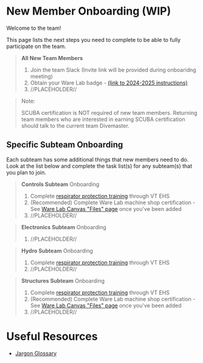 # New Member Onboarding (WIP)
Welcome to the team!

This page lists the next steps you need to complete to be able to fully participate on the team.

>**All New Team Members**
>1. Join the team Slack (Invite link will be provided during onboaridng meeting)
>2. Obtain your Ware Lab badge - [(link to 2024-2025 instructions)](Obtaining_your_WL_badge_2024-25.pdf)
>3. //PLACEHOLDER//

> Note: 
>
>SCUBA certification is NOT required of new team members.
> Returning team members who are interested in earning SCUBA certification should talk to the current team Divemaster.


## Specific Subteam Onboarding
Each subteam has some additional things that new members need to do. Look at the list below and complete the task list(s) for any subteam(s) that you plan to join.  

>**Controls Subteam** Onboarding
>1. Complete [respirator protection training](https://ehss.vt.edu/detail_pages/training_details.php?training_id=1694) through VT EHS
>2. (Recommended) Complete Ware Lab machine shop certification - See [Ware Lab Canvas "Files" page](https://canvas.vt.edu/courses/35699/files/folder/Policy%20Manuals) once you've been added
>3. //PLACEHOLDER//


>**Electronics Subteam** Onboarding
>1. //PLACEHOLDER//


>**Hydro Subteam** Onboarding
>1. Complete [respirator protection training](https://ehss.vt.edu/detail_pages/training_details.php?training_id=1694) through VT EHS
>2. //PLACEHOLDER//


>**Structures Subteam** Onboarding
>1. Complete [respirator protection training](https://ehss.vt.edu/detail_pages/training_details.php?training_id=1694) through VT EHS
>2. (Recommended) Complete Ware Lab machine shop certification - See [Ware Lab Canvas "Files" page](https://canvas.vt.edu/courses/35699/files/folder/Policy%20Manuals) once you've been added
>3. //PLACEHOLDER//


# Useful Resources
- [Jargon Glossary](jargon-glossary.md)